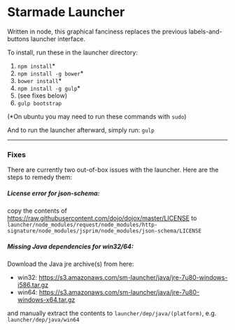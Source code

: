 # Starmade Launcher
Written in node, this graphical fanciness replaces the previous labels-and-buttons launcher interface.

To install, run these in the launcher directory:
1) `npm install`*
2) `npm install -g bower`*
3) `bower install`*
4) `npm install -g gulp`*
5) (see fixes below)
6) `gulp bootstrap`

(*On ubuntu you may need to run these commands with `sudo`)


And to run the launcher afterward, simply run: `gulp`



------

### Fixes
There are currently two out-of-box issues with the launcher.  Here are the steps to remedy them:

##### License error for json-schema:
copy the contents of https://raw.githubusercontent.com/dojo/dojox/master/LICENSE to `launcher/node_modules/request/node_modules/http-signature/node_modules/jsprim/node_modules/json-schema/LICENSE`

##### Missing Java dependencies for win32/64:
Download the Java jre archive(s) from here:
  * win32: https://s3.amazonaws.com/sm-launcher/java/jre-7u80-windows-i586.tar.gz
  * win64: https://s3.amazonaws.com/sm-launcher/java/jre-7u80-windows-x64.tar.gz

and manually extract the contents to `launcher/dep/java/(platform)`, e.g. `launcher/dep/java/win64`
